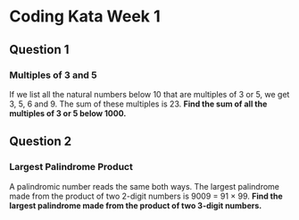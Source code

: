# Coding Kata Week 1
## Question 1
### Multiples of 3 and 5
If we list all the natural numbers below 10 that are multiples of 3 or 5, we get 3, 5, 6 and 9. The sum of these multiples is 23. __Find the sum of all the multiples of 3 or 5 below 1000.__

## Question 2
### Largest Palindrome Product
A palindromic number reads the same both ways. The largest palindrome made from the product of two 2-digit numbers is 9009 = 91 × 99. __Find the largest palindrome made from the product of two 3-digit numbers.__







